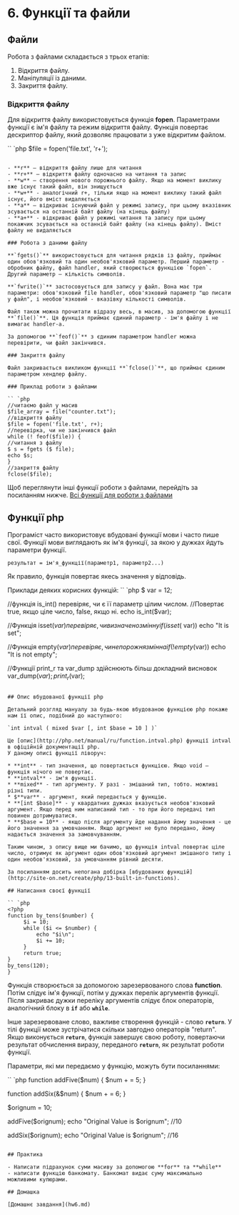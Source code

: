 # 6. Функції та файли

## Файли

Робота з файлами складається з трьох етапів:

1. Відкриття файлу.
2. Маніпуляції із даними.
3. Закриття файлу.

### Відкриття файлу

Для відкриття файлу використовується функція **fopen**. Параметрами функції є ім'я файлу та режим відкриття файлу. Функція повертає дескриптор файлу, який дозволяє працювати з уже відкритим файлом.

`` `php
$file = fopen('file.txt', 'r+');
````
 
- **r** – відкриття файлу лише для читання
- **r+** – відкриття файлу одночасно на читання та запис
- **w** – створення нового порожнього файлу. Якщо на момент виклику вже існує такий файл, він знищується
- **w+** - аналогічний r+, тільки якщо на момент виклику такий файл існує, його вміст видаляється
- **a** – відкриває існуючий файл у режимі запису, при цьому вказівник зсувається на останній байт файлу (на кінець файлу)
- **a+** - відкриває файл у режимі читання та запису при цьому покажчик зсувається на останній байт файлу (на кінець файлу). Вміст файлу не видаляється

### Робота з даними файлу

**`fgets()`** використовується для читання рядків із файлу, приймає один обов'язковий та один необов'язковий параметр. Перший параметр - обробник файлу, файл handler, який створюється функцією `fopen`. Другий параметр – кількість символів.

**`fwrite()`** застосовується для запису у файл. Вона має три параметри: обов'язковий file handler, обов'язковий параметр "що писати у файл", і необов'язковий - вказівку кількості символів.

Файл також можна прочитати відразу весь, в масив, за допомогою функції **`file()`**. Ця функція приймає єдиний параметр - ім'я файлу і не вимагає handler-а.

За допомогою **`feof()`** з єдиним параметром handler можна перевірити, чи файл закінчився.

### Закриття файлу

Файл закривається викликом функції **`fclose()`**, що приймає єдиним параметром хендлер файлу.

### Приклад роботи з файлами

`` `php
//читаємо файл у масив
$file_array = file("counter.txt");
//відкриття файлу
$file = fopen('file.txt', r+);
//перевірка, чи не закінчився файл
while (! feof($file)) {
//читання з файлу
$ s = fgets ($ file);
echo $s;
}
//закриття файлу
fclose($file);
````
 
Щоб переглянути інші функції роботи з файлами, перейдіть за посиланням нижче.
[Всі функції для роботи з файлами](http://www.php.su/articles/?cat=fs&page=005)

## Функції php

Програміст часто використовує вбудовані функції мови і часто пише свої. Функції мови виглядають як ім'я функції, за якою у дужках йдуть параметри функції.

`результат = ім'я_функції(параметр1, параметр2...)`

Як правило, функція повертає якесь значення у відповідь.

Приклади деяких корисних функцій:
`` `php
$ var = 12;

//функція is_int() перевіряє, чи є її параметр цілим числом.
//Повертає true, якщо ціле число, false, якщо ні.
echo is_int($var);

//Функція isset($var) перевіряє, чи визначено змінну
if (isset ($ var)) echo "It is set";

//Функція empty($var) перевіряє, чи не порожня змінна
if (! empty($var)) echo "It is not empty";

//Функції print_r та var_dump здійснюють більш докладний висновок
var_dump($var);
print_r($var);
````

## Опис вбудованої функції php

Детальний розгляд мануалу за будь-якою вбудованою функцією php покаже нам її опис, подібний до наступного:

`int intval ( mixed $var [, int $base = 10 ] )`

Це [опис](http://php.net/manual/ru/function.intval.php) функції intval в офіційній документації php.
У даному описі функції ліворуч:

* **int** - тип значення, що повертається функцією. Якщо void – функція нічого не повертає.
* **intval** - ім'я функції.
* **mixed** - тип аргументу. У разі - змішаний тип, тобто. можливі різні типи.
* $**var** - аргумент, який передається у функцію.
* **[int $base]** - у квардатних дужках вказується необов'язковий аргумент. Якщо перед ним написаний тип - то при його передачі тип повинен дотримуватися.
* **$base = 10** - якщо після аргументу йде надання йому значення - це його значення за умовчанням. Якщо аргумент не було передано, йому надається значення за замовчуванням.

Таким чином, з опису вище ми бачимо, що функція intval повертає ціле число, отримує як аргумент один обов'язковий аргумент змішаного типу і один необов'язковий, за умовчанням рівний десяти.

За посиланням досить непогана добірка [вбудованих функцій](http://site-on.net/create/php/13-built-in-functions).

## Написання своєї функції

`` `php
<?php
function by_tens($number) {
     $i = 10;
     while ($i <= $number) {
         echo "$i\n";
         $i += 10;
     }
     return true;
}
by_tens(120);
}
````

Функція створюється за допомогою зарезервованого слова **function**. Потім слідує ім'я функції, потім у дужках перелік аргументів функції. Після закриває дужки переліку аргументів слідує блок операторів, аналогічний блоку в **`if`** або **`while`**.

Інше зарезервоване слово, важливе створення функцій - слово **`return`**. У тілі функції може зустрічатися скільки завгодно операторів "return". Якщо виконується **`return`**, функція завершує свою роботу, повертаючи результат обчислення виразу, переданого **`return`**, як результат роботи функції.

Параметри, які ми передаємо у функцію, можуть бути посиланнями:

`` `php
function addFive($num) {
     $num + = 5;
}

function addSix(&$num) {
     $num + = 6;
}

$orignum = 10;

addFive($orignum);
echo "Original Value is $orignum"; //10

addSix($orignum);
echo "Original Value is $orignum"; //16
````

## Практика

- Написати підрахунок суми масиву за допомогою **for** та **while**
- написати функцію банкомату. Банкомат видає суму максимально можливими купюрами.

## Домашка

[Домашнє завдання](hw6.md)
